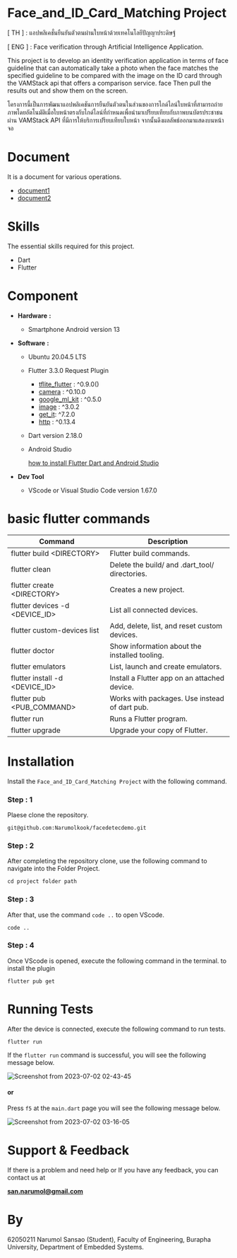 # **Face_and_ID_Card_Matching Project**

\[ TH \] : แอปพลิเคชั่นยืนยันตัวตนผ่านใบหน้าด้วยเทคโนโลยีปัญญาประดิษฐ์

\[ ENG \] : Face verification through Artificial Intelligence Application.

This project is to develop an identity verification application in terms of face guideline that can automatically take a photo when the face matches the specified guideline to be compared with the image on the ID card through the VAMStack api that offers a comparison service. face Then pull the results out and show them on the screen.

โครงการนี้เป็นการพัฒนาแอปพลิเคชันการยืนยันตัวตนในส่วนของการไกด์ไลน์ใบหน้าที่สามารถถ่ายภาพโดยอัตโนมัติเมื่อใบหน้าตรงกับไกด์ไลน์ที่กำหนดเพื่อนำมาเปรียบเทียบกับภาพบนบัตรประชาชนผ่าน VAMStack API ที่มีการให้บริการเปรียบเทียบใบหน้า จากนั้นดึงผลลัพธ์ออกมาแสดงบนหน้าจอ


# Document

It is a document for various operations.

  * [document1](https://www.dropbox.com/scl/fi/34ghgfcg1c5zgfs0oiaoy/.paper?rlkey=0aazup670fa85y12yhn52u5aj&dl=0)
  * [document2](https://www.dropbox.com/scl/fi/71uqkcr9mdogvmtz4v02m/kook.paper?rlkey=12ckk0g4lsnk4f15k7uhq5ycb&dl=0)


# Skills

The essential skills required for this project.

  * Dart
  * Flutter


# Component

 * **Hardware** **:**

   * Smartphone Android version 13 

 * **Software** **:**
   
   * Ubuntu 20.04.5 LTS
   * Flutter 3.3.0 Request Plugin
      * [tflite_flutter](https://pub.dev/packages/tflite_flutter) : ^0.9.0()
      * [camera](https://pub.dev/packages/camera) : ^0.10.0
      * [google_ml_kit](https://pub.dev/packages/google_ml_kit) : ^0.5.0
      * [image](https://pub.dev/packages/image) : ^3.0.2
      * [get_it](https://pub.dev/packages/get_it): ^7.2.0
      * [http](https://pub.dev/packages/http) : ^0.13.4
   * Dart version 2.18.0
   * Android Studio
     
     [how to install Flutter Dart and Android Studio](https://www.dropbox.com/scl/fi/lw551vjm25fpakkktqrko/Dart-Flutter-and-Android-Studio.paper?rlkey=w2yr47pb7iwd9ozwggrjaafhc&dl=0)

 * **Dev Tool**
   * VScode or Visual Studio Code version 1.67.0

  
# basic flutter commands

Command | Description
----- | -----
flutter build \<DIRECTORY\> | Flutter build commands.
flutter clean | Delete the build/ and .dart_tool/ directories.
flutter create \<DIRECTORY\> | Creates a new project.
flutter devices -d \<DEVICE_ID\> | List all connected devices.
flutter custom-devices list | Add, delete, list, and reset custom devices.
flutter doctor | Show information about the installed tooling.
flutter emulators | List, launch and create emulators.
flutter install -d \<DEVICE_ID\> | Install a Flutter app on an attached device.
flutter pub \<PUB_COMMAND\> | Works with packages. Use instead of dart pub.
flutter run | Runs a Flutter program.
flutter upgrade | Upgrade your copy of Flutter.


# Installation

Install the `Face_and_ID_Card_Matching Project` with the following command.

### Step : 1

Plaese clone the repository. 

```
git@github.com:Narumolkook/facedetecdemo.git
```

### Step : 2

After completing the repository clone, use the following command to navigate into the Folder Project.

```
cd project folder path
```

### Step : 3

After that, use the command `code ..` to open VScode.

```
code ..
```

### Step : 4

Once VScode is opened, execute the following command in the terminal. to install the plugin

```
flutter pub get
```


# Running Tests

After the device is connected, execute the following command to run tests.

```
flutter run
```
If the `flutter run` command is successful, you will see the following message below.

![Screenshot from 2023-07-02 02-43-45](https://github.com/Narumolkook/facedetecdemo/assets/105279093/32dc14bf-aba1-4aff-9107-21e9cda6451e)

#### or

Press `f5` at the `main.dart` page you will see the following message below.

![Screenshot from 2023-07-02 03-16-05](https://github.com/Narumolkook/facedetecdemo/assets/105279093/c39fc24a-ea38-47cb-a07d-d1f70f7fc08b)



# Support & Feedback

If there is a problem and need help or If you have any feedback, you can contact us at

**san.narumol@gmail.com**


# By

62050211 Narumol Sansao (Student), Faculty of Engineering, Burapha University, Department of Embedded Systems.





